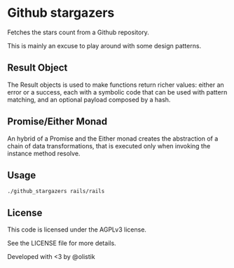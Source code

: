 # Github stargazers

Fetches the stars count from a Github repository.

This is mainly an excuse to play around with some design patterns.

## Result Object

The Result objects is used to make functions return richer values: either an error or a success, each with a symbolic code that can be used with pattern matching, and an optional payload composed by a hash.

## Promise/Either Monad

An hybrid of a Promise and the Either monad creates the abstraction of a chain of data transformations, that is executed only when invoking the instance method resolve.

## Usage

```
./github_stargazers rails/rails
```

## License

This code is licensed under the AGPLv3 license.

See the LICENSE file for more details.

Developed with <3 by @olistik
